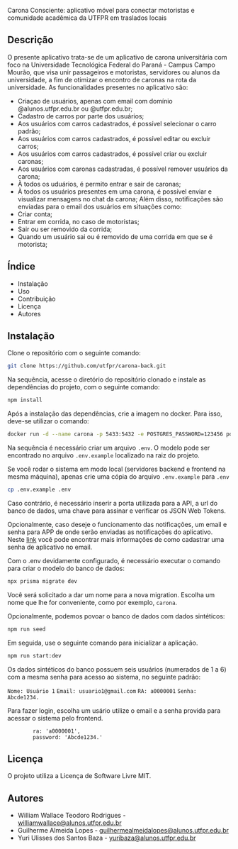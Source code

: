 Carona Consciente: aplicativo móvel para conectar motoristas e comunidade acadêmica da UTFPR em traslados locais

## Descrição
O presente aplicativo trata-se de um aplicativo de carona universitária com foco na Universidade Tecnológica Federal do Paraná - Campus Campo Mourão, 
que visa unir passageiros e motoristas, servidores ou alunos da universidade, a fim de otimizar o encontro de caronas na rota da universidade.
As funcionalidades presentes no aplicativo são:
  - Criaçao de usuários, apenas com email com domínio @alunos.utfpr.edu.br ou @utfpr.edu.br;
  - Cadastro de carros por parte dos usuários;
  - Aos usuários com carros cadastrados, é possível selecionar o carro padrão;
  - Aos usuários com carros cadastrados, é possível editar ou excluir carros;
  - Aos usuários com carros cadastrados, é possível criar ou excluir caronas;
  - Aos usuários com caronas cadastradas, é possível remover usuários da carona;
  - À todos os uduários, é permito entrar e sair de caronas;
  - À todos os usuários presentes em uma carona, é possível enviar e visualizar mensagens no chat da carona;
Além disso, notificações são enviadas para o email dos usuários em situações como:
  - Criar conta;
  - Entrar em corrida, no caso de motoristas;
  - Sair ou ser removido da corrida;
  - Quando um usuário sai ou é removido de uma corrida em que se é motorista;

## Índice
- Instalação
- Uso
- Contribuição
- Licença
- Autores

## Instalação
  
 
Clone o repositório com o seguinte comando:

```bash
git clone https://github.com/utfpr/carona-back.git
```

Na sequência, acesse o diretório do repositório clonado e instale as dependências do projeto, com o seguinte comando:

```bash
npm install
```

Após a instalação das dependências, crie a imagem no docker. Para isso, deve-se utilizar o comando:

```bash
docker run -d --name carona -p 5433:5432 -e POSTGRES_PASSWORD=123456 postgres:13.5
```

Na sequência é necessário criar um arquivo `.env`. O modelo pode ser encontrado no arquivo `.env.example` localizado na raiz do projeto.

Se você rodar o sistema em modo local (servidores backend e frontend na mesma máquina), apenas crie uma cópia do arquivo `.env.example` para `.env`

```bash
cp .env.example .env
```

Caso contrário, é necessário inserir a porta utilizada para a API, a url do banco de dados, uma chave para assinar e verificar os JSON Web Tokens.

Opcionalmente, caso deseje o funcionamento das notificações, um email e senha para APP de onde serão enviadas as notificações do aplicativo. Neste [link](https://support.google.com/accounts/answer/185833?hl=pt-BR) você pode encontrar mais informações de como cadastrar uma senha de aplicativo no email.

Com o .env devidamente configurado, é necessário executar o comando para criar o modelo do banco de dados:

```bash
npx prisma migrate dev
```

Você será solicitado a dar um nome para a nova migration. Escolha um nome que lhe for conveniente, como por exemplo, `carona`.

Opcionalmente, podemos povoar o banco de dados com dados sintéticos:

```bash
npm run seed
```

Em seguida, use o seguinte comando para inicializar a aplicação. 

```bash
npm run start:dev
```

Os dados sintéticos do banco possuem seis usuários (numerados de 1 a 6) com a mesma senha para acesso ao sistema, no seguinte padrão:

`Nome: Usuário 1`
`Email: usuario1@gmail.com`
`RA: a0000001`
`Senha: Abcde1234.`

Para fazer login, escolha um usário utilize o email e a senha provida para acessar o sistema pelo frontend.

            ra: 'a0000001',
            password: 'Abcde1234.'


## Licença
O projeto utiliza a Licença de Software Livre MIT.

## Autores
  - William Wallace Teodoro Rodrigues - williamwallace@alunos.utfpr.edu.br
  - Guilherme Almeida Lopes - guilhermealmeidalopes@alunos.utfpr.edu.br
  - Yuri Ulisses dos Santos Baza - yuribaza@alunos.utfpr.edu.br
